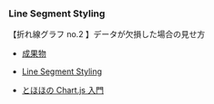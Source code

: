 ### Line Segment Styling

【折れ線グラフ no.2 】データが欠損した場合の見せ方

- [成果物](https://bsu5mg.csb.app/)

- [Line Segment Styling](https://www.chartjs.org/docs/latest/samples/line/segments.html)

- [とほほの Chart.js 入門](https://www.tohoho-web.com/ex/chartjs-params.html#legend.labels)
